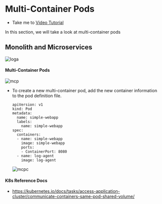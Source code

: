 # Multi-Container Pods
  - Take me to [Video Tutorial](https://kodekloud.com/topic/multi-container-pods-2/)

In this section, we will take a look at multi-container pods

## Monolith and Microservices

  ![loga](loga.PNG)
  
#### Multi-Container Pods

  ![mcp](mcp.PNG)
  
- To create a new multi-container pod, add the new container information to the pod definition file.
  ```
  apiVersion: v1
  kind: Pod
  metadata:
    name: simple-webapp
    labels:
      name: simple-webapp
  spec:
    containers:
    - name: simple-webapp
      image: simple-webapp
      ports:
      - ContainerPort: 8080
    - name: log-agent
      image: log-agent
  ```
  ![mcpc](mcpc.PNG)
 
#### K8s Reference Docs
- https://kubernetes.io/docs/tasks/access-application-cluster/communicate-containers-same-pod-shared-volume/
